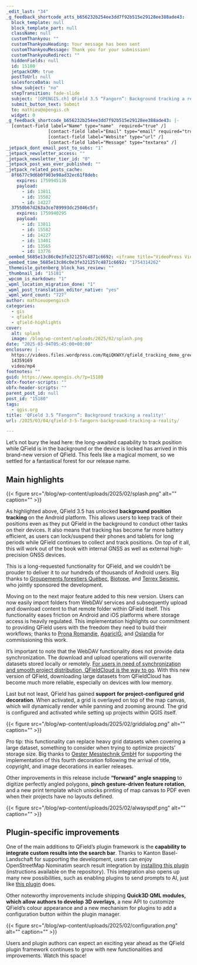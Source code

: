```yaml
---
_edit_last: "34"
_g_feedback_shortcode_atts_b656232b254ee3dd7f92b515e29128ee388ade43:
  block_template: null
  block_template_part: null
  className: null
  customThankyou: ""
  customThankyouHeading: Your message has been sent
  customThankyouMessage: Thank you for your submission!
  customThankyouRedirect: ""
  hiddenFields: null
  id: 15180
  jetpackCRM: true
  postToUrl: null
  salesforceData: null
  show_subject: "no"
  stepTransition: fade-slide
  subject: '[OPENGIS.ch] QField 3.5 “Fangorn”: Background tracking a reality!'
  submit_button_text: Submit
  to: mathieu@opengis.ch
  widget: 0
_g_feedback_shortcode_b656232b254ee3dd7f92b515e29128ee388ade43: |-
  [contact-field label="Name" type="name"  required="true" /]
  				[contact-field label="Email" type="email" required="true" /]
  				[contact-field label="Website" type="url" /]
  				[contact-field label="Message" type="textarea" /]
_jetpack_dont_email_post_to_subs: "1"
_jetpack_newsletter_access: ""
_jetpack_newsletter_tier_id: "0"
_jetpack_post_was_ever_published: ""
_jetpack_related_posts_cache:
  8f6677c9d6b0f903e98ad32ec61f8deb:
    expires: 1759945136
    payload:
      - id: 13811
      - id: 15582
      - id: 14227
  37550b67d263a3ce789993dc25046c5f:
    expires: 1759940295
    payload:
      - id: 13811
      - id: 15582
      - id: 14227
      - id: 13401
      - id: 13565
      - id: 13776
_oembed_5685e13c86c0e3fe321257c4871c6692: <iframe title="VideoPress Video Player" aria-label='VideoPress Video Player' width='750' height='750' src='https://videopress.com/embed/RqiQKWXY?cover=1&amp;autoPlay=0&amp;controls=1&amp;loop=0&amp;muted=0&amp;persistVolume=1&amp;playsinline=0&amp;preloadContent=metadata&amp;useAverageColor=1&amp;hd=0' frameborder='0' allowfullscreen data-resize-to-parent="true" allow='clipboard-write'></iframe><script src='https://v0.wordpress.com/js/next/videopress-iframe.js?m=1739540970'></script>
_oembed_time_5685e13c86c0e3fe321257c4871c6692: "1754314262"
_themeisle_gutenberg_block_has_review: ""
_thumbnail_id: "15181"
_wpcom_is_markdown: "1"
_wpml_location_migration_done: "1"
_wpml_post_translation_editor_native: "yes"
_wpml_word_count: "727"
author: mathieuopengisch
categories:
  - gis
  - qfield
  - qfield-highlights
cover:
  alt: splash
  image: /blog/wp-content/uploads/2025/02/splash.png
date: "2025-03-04T05:45:00+00:00"
enclosure: |-
  https://videos.files.wordpress.com/RqiQKWXY/qfield_tracking_demo_green.mp4
  14359169
  video/mp4
footnotes: ""
guid: https://www.opengis.ch/?p=15180
obfx-footer-scripts: ""
obfx-header-scripts: ""
parent_post_id: null
post_id: "15180"
tags:
  - qgis.org
title: 'QField 3.5 “Fangorn”: Background tracking a reality!'
url: /2025/03/04/qfield-3-5-fangorn-background-tracking-a-reality/

---
```

Let’s not bury the lead here: the long-awaited capability to track position while QField is in the background or the device is locked has arrived in this brand-new version of QField. This feels like a magical moment, so we settled for a fantastical forest for our release name.

## Main highlights

{{< figure src="/blog/wp-content/uploads/2025/02/splash.png" alt="" caption="" >}}

As highlighted above, QField 3.5 has unlocked **background position tracking** on the Android platform. This allows users to keep track of their positions even as they put QField in the background to conduct other tasks on their devices. It also means that tracking has become far more battery efficient, as users can lock/suspend their phones and tablets for long periods while QField continues to collect and track positions. On top of it all, this will work out of the book with internal GNSS as well as external high-precision GNSS devices.

This is a long-requested functionality for QField, and we couldn’t be prouder to deliver it to our hundreds of thousands of Android users. Big thanks to [Groupements forestiers Québec](https://www.groupementsforestiers.quebec/), [Biotope](https://www.biotope.fr/), and [Terrex Seismic,](https://www.terrexseismic.com/) who jointly sponsored the development.

Moving on to the next major feature added to this new version. Users can now easily import folders from WebDAV services and subsequently upload and download content to that remote folder within QField itself. This functionality eases friction on Android and iOS platforms where storage access is heavily regulated. This implementation highlights our commitment to providing QField users with the freedom they need to build their workflows; thanks to [Prona Romandie](https://www.prona-romandie.ch/), [AgaricIG](http://www.agaricig.com), and [Oslandia](https://oslandia.com/) for commissioning this work.

It’s important to note that the WebDAV functionality does not provide data synchronization. The download and upload operations will overwrite datasets stored locally or remotely. [For users in need of synchronization and smooth project distribution, QFieldCloud is the way to go](https://qfield.cloud/). With this new version of QField, downloading large datasets from QFieldCloud has become much more reliable, especially on devices with low memory.

Last but not least, QField has gained **support** **for project-configured grid decoration**. When activated, a grid is overlayed on top of the map canvas, which will dynamically render while panning and zooming around. The grid is configured and activated while setting up projects within QGIS itself.

{{< figure src="/blog/wp-content/uploads/2025/02/griddialog.png" alt="" caption="" >}}

Pro tip: this functionality can replace heavy grid datasets when covering a large dataset, something to consider when trying to optimize projects’ storage size. Big thanks to [Oester Messtechnik GmbH](https://messtechnik.ch/) for supporting the implementation of this fourth decoration following the arrival of title, copyright, and image decorations in earlier releases.

Other improvements in this release include **“forward” angle snapping** to digitize perfectly angled polygons, **pinch gesture-driven feature rotation**, and a new print template which unlocks printing of map canvas to PDF even when their projects have no layouts defined.

{{< figure src="/blog/wp-content/uploads/2025/02/alwayspdf.png" alt="" caption="" >}}

## **Plugin-specific improvements**


One of the main additions to QField’s plugin framework is the **capability to integrate custom results into the search bar**. Thanks to Kanton Basel-Landschaft for supporting the development, users can enjoy OpenStreetMap Nominatim search result integration by [installing this plugin](https://github.com/opengisch/qfield-nominatim-locator) (instructions available on the repository). This integration also opens up many new possibilities, such as enabling plugins to send prompts to AI, just like [this plugin](https://github.com/mbernasocchi/qfield-ask-ai) does.

Other noteworthy improvements include shipping **Quick3D QML modules, which allow authors to develop 3D overlays**, a new API to customize QField’s colour appearance and a new mechanism for plugins to add a configuration button within the plugin manager.

{{< figure src="/blog/wp-content/uploads/2025/02/configuration.png" alt="" caption="" >}}


Users and plugin authors can expect an exciting year ahead as the QField plugin framework continues to grow with new functionalities and improvements. Watch this space!
